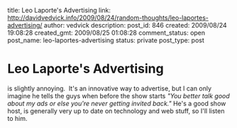 title: Leo Laporte's Advertising
link: http://davidvedvick.info/2009/08/24/random-thoughts/leo-laportes-advertising/
author: vedvick
description: 
post_id: 846
created: 2009/08/24 19:08:28
created_gmt: 2009/08/25 01:08:28
comment_status: open
post_name: leo-laportes-advertising
status: private
post_type: post

# Leo Laporte's Advertising

is slightly annoying.  It's an innovative way to advertise, but I can only imagine he tells the guys when before the show starts _"You better talk good about my ads or else you're never getting invited back."_ He's a good show host, is generally very up to date on technology and web stuff, so I'll listen to him.